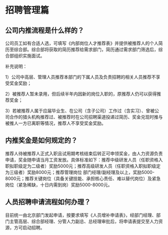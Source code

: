 # 招聘管理篇

## 公司内推流程是什么样的？

公司员工如有合适人选，可填写《内部岗位人才推荐表》并提供被推荐人的个人简历至综合部。综合部将获取的简历推荐给需求部门，简历通过需求部门筛选后，综合部组织实施面试。

补充说明：

1）公司中高层、管理人员推荐本部门的下属人员及负责招聘的相关人员推荐不享受奖金奖励；

2）被推荐人暂未录用，但后续半年内因新的岗位入职的，原推荐人仍可以获得推荐奖金；

3）若被推荐人属于应届毕业生、在公司（含子公司）工作过（含实习）、曾被公司合作的猎头机构推荐过、被推荐时在公司招聘渠道投递过简历、奖金兑现时推与被推人一方已离职等情况，推荐人不享受奖金奖励。

## 内推奖金是如何规定的？

推荐人待被推荐人正式入职且试用期考核结束后转正可申领奖金，由人力资源负责申请，奖金随申请当月工资发放。具体标准如下：推荐中级研发人员（任职资格入职拟职级定为二级者）奖励5000元；推荐高级研发人员（任职资格入职拟职级定为三级者）奖励8000元；推荐管理岗位 部门经理/副经理及以上，奖励5000-8000元；推荐关键岗位（具备关键技能、承担核心责任、难以替代岗位）及紧急岗位（紧急稀缺，十日内需到岗）奖励5000-8000元。

## 人员招聘申请流程如何办理？

目前统一由北京部门发起申请，按要求填写《人员增补申请表》，经部门经理、部门主管高层、综合部经理、分管人力副总、总经理审批后，将申请表提交至人力资源，方可启动招聘。
